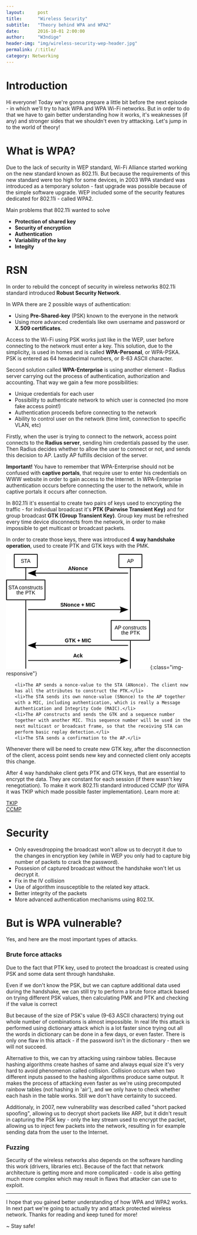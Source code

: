 ```yaml
---
layout:     post
title:      "Wireless Security"
subtitle:   "Theory behind WPA and WPA2"
date:       2016-10-01 2:00:00
author:     "W3ndige"
header-img: "img/wireless-security-wep-header.jpg"
permalink: /:title/
category: Networking
---
```


<h1>Introduction</h1>

<p>Hi everyone! Today we're gonna prepare a little bit before the next episode - in which we'll try to hack WPA and WPA Wi-Fi networks. But in order to do that we have to gain better understanding how it works, it's weaknesses (if any) and stronger sides that we shouldn't even try atttacking. Let's jump in to the world of theory! </p>

<h1>What is WPA? </h1>

<p>Due to the lack of security in WEP standard, Wi-Fi Alliance started working on the new standard known as 802.11i. But because the   requirements of this new standard were too high for some devices, in 2003 WPA standard was introduced as a temporary soluton - fast upgrade was possible because of the simple software upgrade. WEP included some of the security features dedicated for 802.11i - called WPA2.  </p>

<p>Main problems that 802.11i wanted to solve</p>

<ul>
<li><b>Protection of shared key</b></li>
<li><b>Security of encryption</b></li>
<li><b>Authentication</b></li>
<li><b>Variability of the key</b></li>
<li><b>Integity</b></li>
</ul>

<h1>RSN</h1>

<p>In order to rebuild the concept of security in wireless networks 802.11i standard introduced <b>Robust Security Network</b>.</p>

<p>In WPA there are 2 possible ways of authentication: </p>

<ul>
<li>Using <b>Pre-Shared-key</b> (PSK) known to the everyone in the network</li>
<li>Using more advanced credentials like own username and password or <b>X.509 certificates</b>. </li>
</ul>

<p>Access to the Wi-Fi using PSK works just like in the WEP, user before connecting to the network must enter a key. This solution, due to the simplicity, is used in homes and is called <b>WPA-Personal</b>, or WPA-PSKA. PSK is entered as 64 hexadecimal numbers, or 8-63 ASCII character.  </p>

<p>Second solution called <b>WPA-Enterprise</b> is using another element - Radius server carrying out the process of authentication, authorization and accounting. That way we gain a few more possibilities: </p>

<ul>
<li>Unique credentials for each user</li>
<li>Possibility to authenticate network to which user is connected (no more fake access point!)</li>
<li>Authentication proceeds before connecting to the network</li>
<li>Ability to control user on the network (time limit, connection to specific VLAN, etc)</li>

</ul>

<p>Firstly, when the user is trying to connect to the network, access point connects to the <b>Radius server</b>, sending him credentials passed by the user. Then Radius decides whether to allow the user to connect or not, and sends this decision to AP. Lastly AP fulfills decision of the server. </p>

<p><b>Important!</b> You have to remember that WPA-Enterprise should not be confused with <b>captive portals</b>, that require user to enter his credentials on WWW website in order to gain access to the Internet. In WPA-Enterprise authentication occurs before connecting the user to the network, while in captive portals it occurs after connection.  </p>

<p>In 802.11i it's essential to create two pairs of keys used to encrypting the traffic - for individual broadcast it's <b>PTK (Pairwise Transient Key)</b> and for group broadcast <b>GTK (Group Transient Key)</b>. Group key must be refreshed every time device disconnects from the network, in order to make impossible to get multicast or broadcast packets.  </p>

<p>In order to create those keys, there was introduced <b>4 way handshake operation</b>, used to create PTK and GTK keys with the PMK.  </p>

![4-way-handshake](/img/wireless-security-wpa/4-way-handshake.png){:class="img-responsive"}

<ol>

    <li>The AP sends a nonce-value to the STA (ANonce). The client now has all the attributes to construct the PTK.</li>
    <li>The STA sends its own nonce-value (SNonce) to the AP together with a MIC, including authentication, which is really a Message Authentication and Integrity Code (MAIC).</li>
    <li>The AP constructs and sends the GTK and a sequence number together with another MIC. This sequence number will be used in the next multicast or broadcast frame, so that the receiving STA can perform basic replay detection.</li>
    <li>The STA sends a confirmation to the AP.</li>

</ol>

<p>Whenever there will be need to create new GTK key, after the disconnection of the client, access point sends new key and connected client only accepts this change.  </p>

<p>After 4 way handshake client gets PTK and GTK keys, that are essential to encrypt the data. They are constant for each session (if there wasn't key renegotiation). To make it work 802.11i standard introduced CCMP (for WPA it was TKIP which made possible faster implementation). Learn more at:  </p>

[TKIP](https://en.wikipedia.org/wiki/Temporal_Key_Integrity_Protocol "TKIP")<br>
[CCMP](https://en.wikipedia.org/wiki/CCMP "CCMP")<br>


<h1>Security</h1>

<ul>
<li>Only eavesdropping the broadcast won't allow us to decrypt it due to the changes in encryption key (while in WEP you only had to capture big number of packets to crack the password). </li>

<li>Possesion of captured broadcast without the handshake won't let us decrypt it. </li>

<li>Fix in the IV collision</li>

<li>Use of algorithm insusceptible to the related key attack. </li>

<li>Better integrity of the packets</li>

<li>More advanced authentication mechanisms using 802.1X.</li>
</ul>
<h1>But is WPA vulnerable?</h1>

<p>Yes, and here are the most important types of attacks. </p>

<h3>Brute force attacks</h3>

<p>Due to the fact that PTK key, used to protect the broadcast is created using PSK and some data sent through handshake. </p>

<p>Even if we don't know the PSK, but we can capture additional data used during the handshake, we can still try to perform a brute force attack based on trying different PSK values, then calculating PMK and PTK and checking if the value is correct</p>

<p>But because of the size of PSK's value (9-63 ASCII characters) trying out whole number of combinations is almost impossible. In real life this attack is performed using dictionary attack which is a lot faster since trying out all the words in dictionary can be done in a few days, or even faster. There is only one flaw in this attack - if the password isn't in the dictionary - then we will not succeed. </p>

<p>Alternative to this, we can try attacking using rainbow tables. Because hashing algorithms create hashes of same and always equal size it's very hard to avoid phenomenon called collision. Collision occurs when two different inputs passed to the hashing algorithms produce same output. It makes the process of attacking even faster as we're using precomputed rainbow tables (not hashing in 'air'), and we only have to check whether each hash in the table works. Still we don't have certainity to succeed.  </p>

<p>Additionaly, in 2007, new vulnerability was described called "short packed spoofing", allowing us to decrypt short packets like ARP, but it didn't result in capturing the PSK key - only the key stream used to encrypt the packet, allowing us to inject few packets into the network, resulting in for example sending data from the user to the Internet.  </p>

<h3>Fuzzing</h3>

<p>Security of the wireless networks also depends on the software handling this work (drivers, libraries etc). Because of the fact that network architecture is getting more and more complicated - code is also getting much more complex which may result in flaws that attacker can use to exploit. </p>

<hr>
<p>I hope that you gained better understanding of how WPA and WPA2 works. In next part we're going to actually try and attack protected wireless network. Thanks for reading and keep tuned for more! </p>


<p>~ Stay safe! </p>
